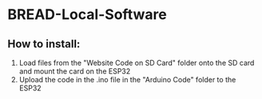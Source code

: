 # BREAD-Local-Software

## How to install:
1. Load files from the "Website Code on SD Card" folder onto the SD card and mount the card on the ESP32
2. Upload the code in the .ino file in the "Arduino Code" folder to the ESP32